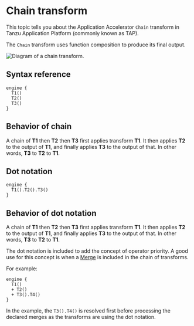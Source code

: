 # Chain transform

This topic tells you about the Application Accelerator `Chain` transform in Tanzu Application Platform (commonly known as TAP).

The `Chain` transform uses function composition to produce its final output.

![Diagram of a chain transform.](images/chain.svg)

## <a id="syntax-reference"></a>Syntax reference

```plaintext
engine {
  T1()
  T2()
  T3()
}
```

## <a id="behavior"></a>Behavior of chain

A chain of **T1** then **T2** then **T3** first applies transform **T1**.
It then applies **T2** to the output of **T1**, and finally applies **T3** to
the output of that. In other words, **T3** to **T2** to **T1**.

## <a id="dot-notation"></a>Dot notation

```plaintext
engine {
  T1().T2().T3()
}
```

## <a id="behavior-dot-notation"></a>Behavior of dot notation

A chain of **T1** then **T2** then **T3** first applies transform **T1**.
It then applies **T2** to the output of **T1**, and finally applies **T3** to
the output of that. In other words, **T3** to **T2** to **T1**.

The dot notation is included to add the concept of operator priority.
A good use for this concept is when a [Merge](merge.md) is included in the chain of transforms.

For example:

```plaintext
engine {
  T1()
  + T2()
  + T3().T4()
}
```

In the example, the `T3().T4()` is resolved first before processing the
declared merges as the transforms are using the dot notation.
